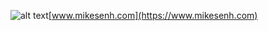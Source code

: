 ![alt text](https://www.mikesenh.com/base/move-machines.webp "mikesenh")[www.mikesenh.com](https://www.mikesenh.com)
